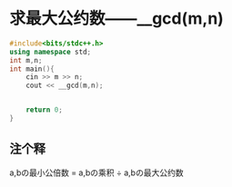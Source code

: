 # 求最大公约数——__gcd(m,n)
~~~c++
#include<bits/stdc++.h>
using namespace std;
int m,n;
int main(){
    cin >> m >> n;
    cout << __gcd(m,n);


    return 0;
}
~~~
## 注个释
a,bの最小公倍数 = a,bの乘积 ÷ a,bの最大公约数
